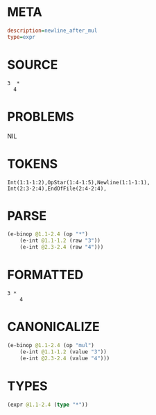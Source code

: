 # META
~~~ini
description=newline_after_mul
type=expr
~~~
# SOURCE
~~~roc
3  *
  4
~~~
# PROBLEMS
NIL
# TOKENS
~~~zig
Int(1:1-1:2),OpStar(1:4-1:5),Newline(1:1-1:1),
Int(2:3-2:4),EndOfFile(2:4-2:4),
~~~
# PARSE
~~~clojure
(e-binop @1.1-2.4 (op "*")
	(e-int @1.1-1.2 (raw "3"))
	(e-int @2.3-2.4 (raw "4")))
~~~
# FORMATTED
~~~roc
3 *
	4
~~~
# CANONICALIZE
~~~clojure
(e-binop @1.1-2.4 (op "mul")
	(e-int @1.1-1.2 (value "3"))
	(e-int @2.3-2.4 (value "4")))
~~~
# TYPES
~~~clojure
(expr @1.1-2.4 (type "*"))
~~~
